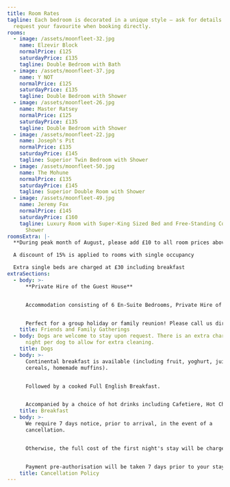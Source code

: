 ```yaml
---
title: Room Rates
tagline: Each bedroom is decorated in a unique style — ask for details and
  request your favourite when booking directly.
rooms:
  - image: /assets/moonfleet-32.jpg
    name: Elzevir Block
    normalPrice: £125
    saturdayPrice: £135
    tagline: Double Bedroom with Bath
  - image: /assets/moonfleet-37.jpg
    name: Y NOT
    normalPrice: £125
    saturdayPrice: £135
    tagline: Double Bedroom with Shower
  - image: /assets/moonfleet-26.jpg
    name: Master Ratsey
    normalPrice: £125
    saturdayPrice: £135
    tagline: Double Bedroom with Shower
  - image: /assets/moonfleet-22.jpg
    name: Joseph's Pit
    normalPrice: £135
    saturdayPrice: £145
    tagline: Superior Twin Bedroom with Shower
  - image: /assets/moonfleet-50.jpg
    name: The Mohune
    normalPrice: £135
    saturdayPrice: £145
    tagline: Superior Double Room with Shower
  - image: /assets/moonfleet-49.jpg
    name: Jeremy Fox
    normalPrice: £145
    saturdayPrice: £160
    tagline: Luxury Room with Super-King Sized Bed and Free-Standing Copper Bath &
      Shower
roomsExtra: |-
  **During peak month of August, please add £10 to all room prices above.** 

  A discount of 15% is applied to rooms with single occupancy

  Extra single beds are charged at £30 including breakfast
extraSections:
  - body: >-
      **Private Hire of the Guest House**


      Accommodation consisting of 6 En-Suite Bedrooms, Private Hire of the Breakfast Room, Pool Room and Bar. Breakfast included for all guests for £800 per night (minimum stay 2 nights)


      Perfect for a group holiday or family reunion! Please call us directly for more information. Dogs welcome.
    title: Friends and Family Gatherings
  - body: Dogs are welcome to stay upon request. There is an extra charge of £10 per
      night per dog to allow for extra cleaning.
    title: Dogs
  - body: >-
      Continental breakfast is available (including fruit, yoghurt, juice,
      cereals, homemade muffins).


      Followed by a cooked Full English Breakfast.


      Accompanied by a choice of hot drinks including Cafetiere, Hot Chocolate or Tea.
    title: Breakfast
  - body: >-
      We require 7 days notice, prior to arrival, in the event of a
      cancellation.


      Otherwise, the full cost of the first night's stay will be chargeable. 


      Payment pre-authorisation will be taken 7 days prior to your stay.
    title: Cancellation Policy
---
```

